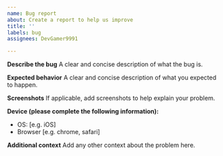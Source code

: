 ```yaml
---
name: Bug report
about: Create a report to help us improve
title: ''
labels: bug
assignees: DevGamer9991

---
```


**Describe the bug**
A clear and concise description of what the bug is.

**Expected behavior**
A clear and concise description of what you expected to happen.

**Screenshots**
If applicable, add screenshots to help explain your problem.

**Device (please complete the following information):**
 - OS: [e.g. iOS]
 - Browser [e.g. chrome, safari]

**Additional context**
Add any other context about the problem here.
